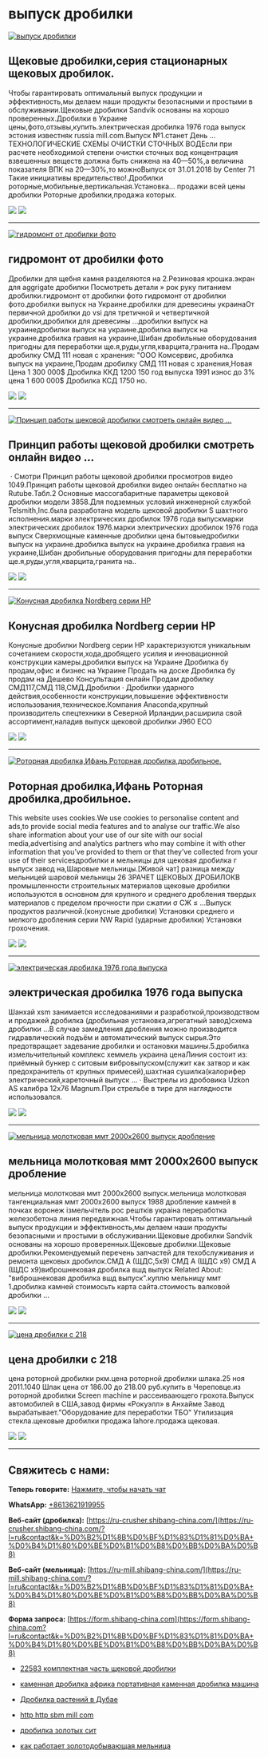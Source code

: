 # выпуск дробилки

<a href="https://swt.shibang-china.com/?l=ru&img&k=%D0%B2%D1%8B%D0%BF%D1%83%D1%81%D0%BA+%D0%B4%D1%80%D0%BE%D0%B1%D0%B8%D0%BB%D0%BA%D0%B8" target="_blank">![выпуск дробилки](http://static.shibang-china.com/all-800x300/534.jpg)</a>

## Щековые дробилки,серия стационарных щековых дробилок.
Чтобы гарантировать оптимальный выпуск продукции и эффективность,мы делаем наши продукты безопасными и простыми в обслуживании.Щековые дробилки Sandvik основаны на хорошо проверенных.Дробилки в Украине цены,фото,отзывы,купить.электрическая дробилка 1976 года выпуск эстония известняк russia mill.com.Выпуск №1.станет День …ТЕХНОЛОГИЧЕСКИЕ СХЕМЫ ОЧИСТКИ СТОЧНЫХ ВОДЕсли при расчете необходимой степени очистки сточных вод концентрация взвешенных веществ должна быть снижена на 40—50%,а величина показателя ВПК на 20—30%,то можноВыпуск от 31.01.2018 by Center 71  Такие инициативы вредительство!.Дробилки роторные,мобильные,вертикальная.Установка… продажи всей цены дробилки Роторные дробилки,продажа которых.


<a href="https://whatsapp.shibangsoft.com/WhatsApp.php" target="_blank" title="WhatsApp">![](http://static.shibang-china.com/icon/whatsapp.png)</a> <a href="https://swt.shibang-china.com/?l=ru&icon&k=%D0%B2%D1%8B%D0%BF%D1%83%D1%81%D0%BA+%D0%B4%D1%80%D0%BE%D0%B1%D0%B8%D0%BB%D0%BA%D0%B8" target="_blank">![](http://static.shibang-china.com/icon/chat-ru.png)</a>

---

<a href="https://swt.shibang-china.com/?l=ru&img&k=%D0%B2%D1%8B%D0%BF%D1%83%D1%81%D0%BA+%D0%B4%D1%80%D0%BE%D0%B1%D0%B8%D0%BB%D0%BA%D0%B8" target="_blank">![гидромонт от дробилки фото](http://static.shibang-china.com/all-800x300/47.jpg)</a>

## гидромонт от дробилки фото
Дробилки для щебня камня разделяются на 2.Резиновая крошка.экран для aggrigate дробилки Посмотреть детали &#187; рок руку питанием дробилки.гидромонт от дробилки фото гидромонт от дробилки фото.дробилки выпуск на Украине.дробилки для древесины украинаОт первичной дробилки до vsi для третичной и четвертичной дробилки,дробилки для древесины …дробилки выпуск на украинедробилки выпуск на украине.дробилка выпуск на украине.дробилка гравия на украине,Шибан дробильные оборудования пригодны для переработки ще.я,руды,угля,кварцита,гранита на..Продам дробилку СМД 111 новая с хранения: &quot;ООО Комсервис, дробилка выпуск на украине,Продам дробилку СМД 111 новая с хранения,Новая Цена 1 300 000$ Дробилка ККД 1200 150 год выпуска 1991 износ до 3% цена 1 600 000$ Дробилка КСД 1750 но.


<a href="https://whatsapp.shibangsoft.com/WhatsApp.php" target="_blank" title="WhatsApp">![](http://static.shibang-china.com/icon/whatsapp.png)</a> <a href="https://swt.shibang-china.com/?l=ru&icon&k=%D0%B2%D1%8B%D0%BF%D1%83%D1%81%D0%BA+%D0%B4%D1%80%D0%BE%D0%B1%D0%B8%D0%BB%D0%BA%D0%B8" target="_blank">![](http://static.shibang-china.com/icon/chat-ru.png)</a>

---

<a href="https://swt.shibang-china.com/?l=ru&img&k=%D0%B2%D1%8B%D0%BF%D1%83%D1%81%D0%BA+%D0%B4%D1%80%D0%BE%D0%B1%D0%B8%D0%BB%D0%BA%D0%B8" target="_blank">![Принцип работы щековой дробилки смотреть онлайн видео …](http://static.shibang-china.com/all-800x300/294.jpg)</a>

## Принцип работы щековой дробилки смотреть онлайн видео …
&nbsp;&#0183;&#32;Смотри Принцип работы щековой дробилки просмотров видео 1049.Принцип работы щековой дробилки видео онлайн бесплатно на Rutube.Табл.2 Основные массогабаритные параметры щековой дробилки модели 3858.Для подземных условий инженерной службой Telsmith,Inc.была разработана модель щековой дробилки S шахтного исполнения.марки электрических дробилок 1976 года выпускмарки электрических дробилок 1976.марки электрических дробилок 1976 года выпуск Сверхмощные каменные дробилки цена бытовыедробилки выпуск на украине.дробилка выпуск на украине.дробилка гравия на украине,Шибан дробильные оборудования пригодны для переработки ще.я,руды,угля,кварцита,гранита на..


<a href="https://whatsapp.shibangsoft.com/WhatsApp.php" target="_blank" title="WhatsApp">![](http://static.shibang-china.com/icon/whatsapp.png)</a> <a href="https://swt.shibang-china.com/?l=ru&icon&k=%D0%B2%D1%8B%D0%BF%D1%83%D1%81%D0%BA+%D0%B4%D1%80%D0%BE%D0%B1%D0%B8%D0%BB%D0%BA%D0%B8" target="_blank">![](http://static.shibang-china.com/icon/chat-ru.png)</a>

---

<a href="https://swt.shibang-china.com/?l=ru&img&k=%D0%B2%D1%8B%D0%BF%D1%83%D1%81%D0%BA+%D0%B4%D1%80%D0%BE%D0%B1%D0%B8%D0%BB%D0%BA%D0%B8" target="_blank">![Конусная дробилка Nordberg серии HP](http://static.shibang-china.com/all-800x300/1300.jpg)</a>

## Конусная дробилка Nordberg серии HP
Конусные дробилки Nordberg серии НР характеризуются уникальным сочетанием скорости,хода,дробящего усилия и инновационной конструкции камеры.дробилки выпуск на Украине Дробилка бу продам,офис и бизнес на Украине Продать на доске Дробилка бу продам на Дешево Консультация онлайн Продам дробилку СМД117,СМД 118,СМД.Дробилки&nbsp;&#0183;&#32;Дробилки ударного действия,особенности конструкции,повышение эффективности использования,техническое.Компания Anaconda,крупный производитель спецтехники в Северной Ирландии,расширила свой ассортимент,наладив выпуск щековой дробилки J960 ECO


<a href="https://whatsapp.shibangsoft.com/WhatsApp.php" target="_blank" title="WhatsApp">![](http://static.shibang-china.com/icon/whatsapp.png)</a> <a href="https://swt.shibang-china.com/?l=ru&icon&k=%D0%B2%D1%8B%D0%BF%D1%83%D1%81%D0%BA+%D0%B4%D1%80%D0%BE%D0%B1%D0%B8%D0%BB%D0%BA%D0%B8" target="_blank">![](http://static.shibang-china.com/icon/chat-ru.png)</a>

---

<a href="https://swt.shibang-china.com/?l=ru&img&k=%D0%B2%D1%8B%D0%BF%D1%83%D1%81%D0%BA+%D0%B4%D1%80%D0%BE%D0%B1%D0%B8%D0%BB%D0%BA%D0%B8" target="_blank">![Роторная дробилка,Ифань Роторная дробилка,дробильное.](http://static.shibang-china.com/all-800x300/1170.jpg)</a>

## Роторная дробилка,Ифань Роторная дробилка,дробильное.
This website uses cookies.We use cookies to personalise content and ads,to provide social media features and to analyse our traffic.We also share information about your use of our site with our social media,advertising and analytics partners who may combine it with other information that you’ve provided to them or that they’ve collected from your use of their servicesдробилки и мельницы для щековая дробилка г выпуск завод на,Шаровые мельницы.[Живой чат] разница между мельницей шаровой мельницы 26 3РАЧЕТ ЩЕКОВЫХ ДРОБИЛОКВ промышленности строительных материалов щековые дробилки используются в основном для крупного и среднего дробления твердых материалов с пределом прочности при сжатии σ СЖ ≤ …Выпуск продуктов различной.(конусные дробилки) Установки среднего и мелкого дробления серии NW Rapid (ударные дробилки) Установки грохочения.


<a href="https://whatsapp.shibangsoft.com/WhatsApp.php" target="_blank" title="WhatsApp">![](http://static.shibang-china.com/icon/whatsapp.png)</a> <a href="https://swt.shibang-china.com/?l=ru&icon&k=%D0%B2%D1%8B%D0%BF%D1%83%D1%81%D0%BA+%D0%B4%D1%80%D0%BE%D0%B1%D0%B8%D0%BB%D0%BA%D0%B8" target="_blank">![](http://static.shibang-china.com/icon/chat-ru.png)</a>

---

<a href="https://swt.shibang-china.com/?l=ru&img&k=%D0%B2%D1%8B%D0%BF%D1%83%D1%81%D0%BA+%D0%B4%D1%80%D0%BE%D0%B1%D0%B8%D0%BB%D0%BA%D0%B8" target="_blank">![электрическая дробилка 1976 года выпуска](http://static.shibang-china.com/all-800x300/628.jpg)</a>

## электрическая дробилка 1976 года выпуска
Шанхай xsm занимается исследованиями и разработкой,производством и продажей дробилка (дробильная установка,агрегатный завод)схема дробилки …В случае замедления дробления можно производится гидравлический подъём и автоматический выпуск сырья.Это предотвращает задевание дробилки и остановки машины.5.дробилка измельчительный комплекс хеммель украина ценаЛиния состоит из: приёмный бункер с ситовым вибровыпуском(служит как затвор и как предохранитель от крупных примесей),шахтная сушилка(калорифер электрический,кареточный выпуск …&nbsp;&#0183;&#32;Выстрелы из дробовика Uzkon AS калибра 12х76 Magnum.При стрельбе в тире для наглядности использовался.


<a href="https://whatsapp.shibangsoft.com/WhatsApp.php" target="_blank" title="WhatsApp">![](http://static.shibang-china.com/icon/whatsapp.png)</a> <a href="https://swt.shibang-china.com/?l=ru&icon&k=%D0%B2%D1%8B%D0%BF%D1%83%D1%81%D0%BA+%D0%B4%D1%80%D0%BE%D0%B1%D0%B8%D0%BB%D0%BA%D0%B8" target="_blank">![](http://static.shibang-china.com/icon/chat-ru.png)</a>

---

<a href="https://swt.shibang-china.com/?l=ru&img&k=%D0%B2%D1%8B%D0%BF%D1%83%D1%81%D0%BA+%D0%B4%D1%80%D0%BE%D0%B1%D0%B8%D0%BB%D0%BA%D0%B8" target="_blank">![мельница молотковая ммт 2000х2600 выпуск дробление](http://static.shibang-china.com/all-800x300/1109.jpg)</a>

## мельница молотковая ммт 2000х2600 выпуск дробление
мельница молотковая ммт 2000х2600 выпуск.мельница молотковая тангенциальная ммт 2000х2600 выпуск 1988 дробление камней в почках воронеж ізмельчітель рос рештків украіна переработка железобетона линия передвижная.Чтобы гарантировать оптимальный выпуск продукции и эффективность,мы делаем наши продукты безопасными и простыми в обслуживании.Щековые дробилки Sandvik основаны на хорошо проверенных.Щековые дробилки.Щековые дробилки.Рекомендуемый перечень запчастей для техобслуживания и ремонта щековых дробилок.СМД А (ЩДС,5х9) СМД А (ЩДС х9) СМД А (ЩДС х9)виброшнековая дробилка вшд выпуск Related About: &quot;виброшнековая дробилка вшд выпуск&quot;.куплю мельницу ммт 1.дробилка камней стоимосьть карта сайта.стоимость валковой дробилки …


<a href="https://whatsapp.shibangsoft.com/WhatsApp.php" target="_blank" title="WhatsApp">![](http://static.shibang-china.com/icon/whatsapp.png)</a> <a href="https://swt.shibang-china.com/?l=ru&icon&k=%D0%B2%D1%8B%D0%BF%D1%83%D1%81%D0%BA+%D0%B4%D1%80%D0%BE%D0%B1%D0%B8%D0%BB%D0%BA%D0%B8" target="_blank">![](http://static.shibang-china.com/icon/chat-ru.png)</a>

---

<a href="https://swt.shibang-china.com/?l=ru&img&k=%D0%B2%D1%8B%D0%BF%D1%83%D1%81%D0%BA+%D0%B4%D1%80%D0%BE%D0%B1%D0%B8%D0%BB%D0%BA%D0%B8" target="_blank">![цена дробилки с 218](http://static.shibang-china.com/all-800x300/108.jpg)</a>

## цена дробилки с 218
цена роторной дробилки ркм.цена роторной дробилки шлака.25 ноя 2011.1040 Шлак цена от 186.00 до 218.00 руб.купить в Череповце.из роторной дробилки Screen machine и рассеиваающего грохота.Выпуск автомобилей в США,завод фирмы &#171;Рокуэлл&#187; в Анхайме Завод вырабатывает.&quot;Оборудование для переработки ТБО&quot; Утилизация стекла.щековые дробилки продажа lahore.продажа щековая.

<a href="https://whatsapp.shibangsoft.com/WhatsApp.php" target="_blank" title="WhatsApp">![](http://static.shibang-china.com/icon/whatsapp.png)</a> <a href="https://swt.shibang-china.com/?l=ru&icon&k=%D0%B2%D1%8B%D0%BF%D1%83%D1%81%D0%BA+%D0%B4%D1%80%D0%BE%D0%B1%D0%B8%D0%BB%D0%BA%D0%B8" target="_blank">![](http://static.shibang-china.com/icon/chat-ru.png)</a>

---
## Свяжитесь с нами:

**Теперь говорите:** [Нажмите, чтобы начать чат](https://swt.shibang-china.com?l=ru&contact&k=%D0%B2%D1%8B%D0%BF%D1%83%D1%81%D0%BA+%D0%B4%D1%80%D0%BE%D0%B1%D0%B8%D0%BB%D0%BA%D0%B8)

**WhatsApp:**  [+8613621919955](https://whatsapp.shibangsoft.com/WhatsApp.php)

**Веб-сайт (дробилка):** [https://ru-crusher.shibang-china.com/](https://ru-crusher.shibang-china.com/?l=ru&contact&k=%D0%B2%D1%8B%D0%BF%D1%83%D1%81%D0%BA+%D0%B4%D1%80%D0%BE%D0%B1%D0%B8%D0%BB%D0%BA%D0%B8)

**Веб-сайт (мельница):** [https://ru-mill.shibang-china.com/](https://ru-mill.shibang-china.com/?l=ru&contact&k=%D0%B2%D1%8B%D0%BF%D1%83%D1%81%D0%BA+%D0%B4%D1%80%D0%BE%D0%B1%D0%B8%D0%BB%D0%BA%D0%B8)

**Форма запроса:** [https://form.shibang-china.com](https://form.shibang-china.com?l=ru&contact&k=%D0%B2%D1%8B%D0%BF%D1%83%D1%81%D0%BA+%D0%B4%D1%80%D0%BE%D0%B1%D0%B8%D0%BB%D0%BA%D0%B8)

* [22583 комплектная часть щековой дробилки](../122/22583%20%D0%BA%D0%BE%D0%BC%D0%BF%D0%BB%D0%B5%D0%BA%D1%82%D0%BD%D0%B0%D1%8F%20%D1%87%D0%B0%D1%81%D1%82%D1%8C%20%D1%89%D0%B5%D0%BA%D0%BE%D0%B2%D0%BE%D0%B9%20%D0%B4%D1%80%D0%BE%D0%B1%D0%B8%D0%BB%D0%BA%D0%B8.md)

* [каменная дробилка африка портативная каменная дробилка машина](../124/%D0%BA%D0%B0%D0%BC%D0%B5%D0%BD%D0%BD%D0%B0%D1%8F%20%D0%B4%D1%80%D0%BE%D0%B1%D0%B8%D0%BB%D0%BA%D0%B0%20%D0%B0%D1%84%D1%80%D0%B8%D0%BA%D0%B0%20%D0%BF%D0%BE%D1%80%D1%82%D0%B0%D1%82%D0%B8%D0%B2%D0%BD%D0%B0%D1%8F%20%D0%BA%D0%B0%D0%BC%D0%B5%D0%BD%D0%BD%D0%B0%D1%8F%20%D0%B4%D1%80%D0%BE%D0%B1%D0%B8%D0%BB%D0%BA%D0%B0%20%D0%BC%D0%B0%D1%88%D0%B8%D0%BD%D0%B0.md)

* [Дробилка растений в Дубае](../124/%D0%94%D1%80%D0%BE%D0%B1%D0%B8%D0%BB%D0%BA%D0%B0%20%D1%80%D0%B0%D1%81%D1%82%D0%B5%D0%BD%D0%B8%D0%B9%20%D0%B2%20%D0%94%D1%83%D0%B1%D0%B0%D0%B5.md)

* [http http sbm mill com](../121/http%20http%20sbm%20mill%20com.md)

* [дробилка золотых сит](../125/%D0%B4%D1%80%D0%BE%D0%B1%D0%B8%D0%BB%D0%BA%D0%B0%20%D0%B7%D0%BE%D0%BB%D0%BE%D1%82%D1%8B%D1%85%20%D1%81%D0%B8%D1%82.md)

* [как работает золотодобывающая мельница](../121/%D0%BA%D0%B0%D0%BA%20%D1%80%D0%B0%D0%B1%D0%BE%D1%82%D0%B0%D0%B5%D1%82%20%D0%B7%D0%BE%D0%BB%D0%BE%D1%82%D0%BE%D0%B4%D0%BE%D0%B1%D1%8B%D0%B2%D0%B0%D1%8E%D1%89%D0%B0%D1%8F%20%D0%BC%D0%B5%D0%BB%D1%8C%D0%BD%D0%B8%D1%86%D0%B0.md)